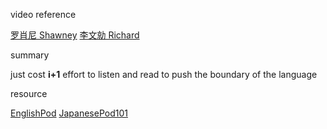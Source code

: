 video reference

[罗肖尼 Shawney](https://www.bilibili.com/video/BV1aD4y127GE/)
[李文勍 Richard](https://www.bilibili.com/video/BV1LW411v7Z6)

summary

just cost **i+1** effort to listen and read to push the boundary of the language

resource

[EnglishPod](https://www.youtube.com/@EnglishPod)
[JapanesePod101](https://www.youtube.com/@JapanesePod101)

